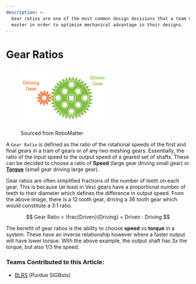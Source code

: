```yaml
---
description: >-
  Gear ratios are one of the most common design decisions that a team must
  master in order to optimize mechanical advantage in their designs.
---
```


# Gear Ratios

<figure><img src="../../.gitbook/assets/driving_gear.png" alt=""><figcaption><p>Sourced from RoboMatter</p></figcaption></figure>

A `Gear Ratio` is defined as the ratio of the rotational speeds of the first and final gears in a train of gears or of any two meshing gears. Essentially, the ratio of the input speed to the output speed of a geared set of shafts. These can be decided to choose a ratio of **Speed** (large gear driving small gear) or [**Torque**](torque.md) (small gear driving large gear).

Gear ratios are often simplified fractions of the number of teeth on each gear. This is because (at least in Vex) gears have a proportional number of teeth to their diameter which defines the difference in output speed. From the above image, there is a 12 tooth gear, driving a 36 tooth gear which would constitute a 3:1 ratio.&#x20;

$$
Gear Ratio = \frac{Driven}{Driving} = Driven : Driving
$$

The benefit of gear ratios is the ability to choose **speed** vs **torque** in a system. These have an inverse relationship however where a faster output will have lower torque. With the above example, the output shaft has 3x the torque, but also 1/3 the speed.&#x20;

### Teams Contributed to this Article:

* [BLRS](https://purduesigbots.com/) (Purdue SIGBots)



&#x20;
